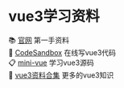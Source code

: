 # vue3学习资料

:books: [官网](https://v3.cn.vuejs.org/) 第一手资料<br/>
:scroll: [CodeSandbox](https://codesandbox.io/s/vue?utm_source=dotnew&file=/src/main.js) 在线写vue3代码 <br/>
:clipboard: [mini-vue](https://github.com/cuixiaorui/mini-vue) 学习vue3源码 <br/>
:green_book: [vue3资料合集](https://github.com/vuesomedev/awesome-vue-3) 更多的vue3知识